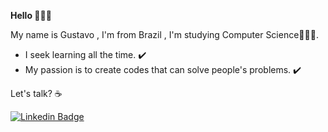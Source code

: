 **Hello 👨🏽‍💻**
  
 My name is Gustavo , I'm from Brazil , I'm studying Computer Science👨🏽‍🎓.

- I seek learning all the time. ✔️
 - My passion is to create codes that can solve people's problems. ✔️

Let's talk? ☕️


[![Linkedin Badge](https://img.shields.io/badge/-Linkedln-blue?style=flat-square&logo=Linkedin&logoColor=white&link=https://www.linkedin.com/in/Gustavo-Gomes-48402b141/)](https://www.linkedin.com/in/gustavo-gomes-2391b71a6/)



